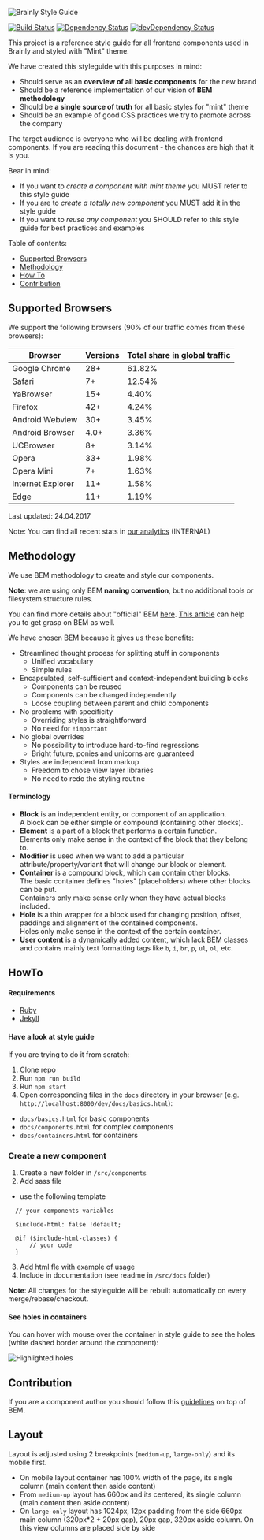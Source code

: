 ![Brainly Style Guide](https://i.imgur.com/8MMAa2J.png)

[![Build Status](https://travis-ci.org/brainly/style-guide.svg)](https://travis-ci.org/brainly/style-guide)
[![Dependency Status](https://david-dm.org/brainly/style-guide.svg)](https://david-dm.org/brainly/style-guide)
[![devDependency Status](https://david-dm.org/brainly/style-guide/dev-status.svg)](https://david-dm.org/brainly/style-guide#info=devDependencies)

This project is a reference style guide for all frontend components used in Brainly and styled with "Mint" theme.

We have created this styleguide with this purposes in mind:

* Should serve as an **overview of all basic components** for the new brand
* Should be a reference implementation of our vision of **BEM methodology**
* Should be **a single source of truth** for all basic styles for "mint" theme
* Should be an example of good CSS practices we try to promote across the company

The target audience is everyone who will be dealing with frontend components.
If you are reading this document - the chances are high that it is you.

Bear in mind: 

  * If you want to *create a component with mint theme* you MUST refer to this style guide
  * If you are to *create a totally new component* you MUST add it in the style guide
  * If you want to *reuse any component* you SHOULD refer to this style guide for best practices and examples


Table of contents:

* [Supported Browsers](#supported-browsers)
* [Methodology](#methodology)
* [How To](#howto)
* [Contribution](#contribution)

## Supported Browsers

We support the following browsers (90% of our traffic comes from these browsers):

| Browser | Versions  | Total share in global traffic |
| ---- | ---- | ---- |
| Google Chrome | 28+ | 61.82% | 
| Safari | 7+ | 12.54% |
| YaBrowser | 15+ | 4.40% |
| Firefox | 42+ | 4.24% |
| Android Webview | 30+ | 3.45% |
| Android Browser | 4.0+ | 3.36% |
| UCBrowser | 8+ | 3.14% |
| Opera | 33+ | 1.98% |
| Opera Mini | 7+ | 1.63% |
| Internet Explorer | 11+ | 1.58% |
| Edge | 11+ | 1.19% |

Last updated: 24.04.2017

Note: You can find all recent stats in [our analytics](https://analytics.google.com/analytics/web/#report/visitors-browser/a85994882w128325453p132056054/) (INTERNAL)

## Methodology

We use BEM methodology to create and style our components. 

**Note**: we are using only BEM **naming convention**, but no additional tools or filesystem structure rules.

You can find more details about "official" BEM [here](https://en.bem.info/method/definitions/#what-is-bem).
[This article](https://css-tricks.com/bem-101/) can help you to get grasp on BEM as well.


We have chosen BEM because it gives us these benefits:


* Streamlined thought process for splitting stuff in components
	* Unified vocabulary
	* Simple rules
* Encapsulated, self-sufficient and context-independent building blocks
	* Components can be reused 
	* Components can be changed independently
	* Loose coupling between parent and child components
* No problems with specificity
	* Overriding styles is straightforward
	* No need for `!important`
* No global overrides
  * No possibility to introduce hard-to-find regressions
  * Bright future, ponies and unicorns are guaranteed 
* Styles are independent from markup
  * Freedom to chose view layer libraries
  * No need to redo the styling routine


#### Terminology 
* **Block** is an independent entity, or component of an application.  
  A block can be either simple or compound (containing other blocks).
* **Element** is a part of a block that performs a certain function.  
  Elements only make sense in the context of the block that they belong to.
* **Modifier** is used when we want to add a particular attribute/property/variant that will change our block or element.
* **Container** is a compound block, which can contain other blocks.  
  The basic container defines "holes" (placeholders) where other blocks can be put.  
  Containers only make sense only when they have actual blocks included.	
* **Hole** is a thin wrapper for a block used for changing position, offset, paddings and alignment of the contained components.  
Holes only make sense in the context of the certain container.
* **User content** is a dynamically added content, which lack BEM classes and contains mainly text formatting tags like `b`, `i`, `br`, `p`, `ul`, `ol`, etc.

## HowTo

#### Requirements
 - [Ruby](https://www.ruby-lang.org/en/downloads/)
 - [Jekyll](https://jekyllrb.com/docs/installation/)
 
#### Have a look at style guide

If you are trying to do it from scratch:

1. Clone repo
2. Run `npm run build`
3. Run `npm start`
4. Open corresponding files in the `docs` directory in your browser (e.g. `http://localhost:8000/dev/docs/basics.html`):
  * `docs/basics.html` for basic components
  * `docs/components.html` for complex components
  * `docs/containers.html` for containers

### Create a new component
1. Create a new folder in `/src/components`
2. Add sass file
  * use the following template
  ```
    // your components variables

    $include-html: false !default;

    @if ($include-html-classes) {
        // your code
    }

  ```
3. Add html fle with example of usage
4. Include in documentation (see readme in `/src/docs` folder)

**Note**: All changes for the styleguide will be rebuilt automatically on every merge/rebase/checkout.


#### See holes in containers

You can hover with mouse over the container in style guide to see the holes (white dashed border around the component):

![Highlighted holes](http://i.gyazo.com/0cc138b81eb12cc518352c2d9c787f0b.png)




## Contribution

If you are a component author you should follow this [guidelines](CONTRIBUTING.md) on top of BEM.

## Layout

Layout is adjusted using 2 breakpoints (`medium-up`, `large-only`) and its mobile first.
- On mobile layout container has 100% width of the page, its single column (main content then aside content)
- From `medium-up` layout has 660px and its centered, its single column (main content then aside content)
- On `large-only` layout has 1024px, 12px padding from the side 660px main column (320px*2 + 20px gap), 20px gap, 320px aside column. On this view columns are placed side by side
